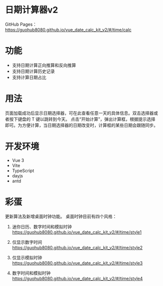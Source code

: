 # 日期计算器v2

GitHub Pages： https://guohub8080.github.io/vue_date_calc_kit_v2/#/time/calc

# 功能

- 支持日期计算正向推算和反向推算
- 支持日期计算历史记录
- 支持计算日期占比

# 用法

页面加载成功后显示日期选择器，可在此查看任意一天的具体信息。双击选择器或者按下键盘的 T 键以跳转到今天。
点击“开始计算”，弹出计算框，根据提示选择即可。为方便计算，当日期选择器的日期改变时，计算框的某些日期会跟随同步。

# 开发环境

- Vue 3
- Vite
- TypeScript
- dayjs
- antd

# 彩蛋

更新算法及新增桌面时钟功能。 桌面时钟目前有四个风格：
1. 迷你日历、数字时间和模拟时钟
https://guohub8080.github.io/vue_date_calc_kit_v2/#/time/style1

2. 仅显示数字时间
https://guohub8080.github.io/vue_date_calc_kit_v2/#/time/style2

3. 仅显示模拟时钟
https://guohub8080.github.io/vue_date_calc_kit_v2/#/time/style3

4. 数字时间和模拟时钟
https://guohub8080.github.io/vue_date_calc_kit_v2/#/time/style4
